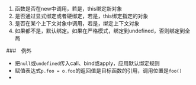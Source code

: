 1. 函数是否在new中调用，若是，this绑定新对象
2. 是否通过显式绑定或者硬绑定，若是，this绑定指定的对象
3. 是否在某个上下文对象中调用，若是，绑定上下文对象
4. 如果都不是，默认绑定。如果在严格模式，绑定到undefined，否则绑定到全局

###　例外
+ 把```null```或```undefined```传入call、bind或apply，应用默认绑定规则
+ 赋值表达式```p.foo = o.foo```的返回值是目标函数的引用，调用位置是```foo()```
+ 